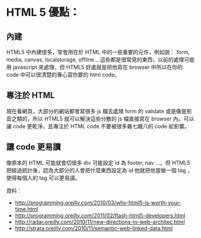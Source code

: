 # HTML 5 優點：

## 內建

HTML5 中內建很多，常會用在於 HTML 中的一些重要的元件，例如說： form, media, canvas, localstorage, offline... 這些都是很常見的東西，以前的處理可能用 javascript 來處理，但 HTML5 好處就是把他寫在 browser 中所以在你的 code 中可以很清楚的專心寫你要的 html code。

## 專注於 HTML 

現在看網頁，大部分的網站都會寫很多 js 檔去處理 form 的 validate 或是像是影音之類的，所以 HTML5 就可以解決這些分散的 js 檔直接寫在 browser 內。可以讓 code 更乾淨，且專注於 HTML code 不要被很多雜七雜八的 code 給影響。

## 讓 code 更易讀

像原本的 HTML 可能就會切很多 div 可能設定 id 為 footer, nav ...，但 HTML5 把經過統計後，認為大部分的人會把什麼東西設定為 id 他就把他當做一個 tag ，使得每個人的 tag 可以更易讀。



資料：

- http://programming.oreilly.com/2010/03/why-html5-is-worth-your-time.html
- http://programming.oreilly.com/2011/02/flash-html5-developers.html
- http://radar.oreilly.com/2010/11/new-directions-in-web-architec.html
- http://strata.oreilly.com/2010/11/semantic-web-linked-data.html